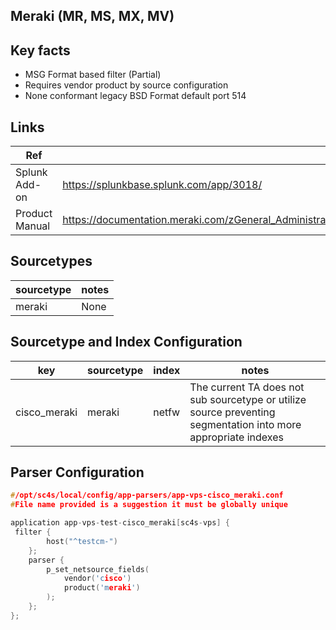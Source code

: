 ## Meraki (MR, MS, MX, MV)

## Key facts

* MSG Format based filter (Partial)
* Requires vendor product by source configuration
* None conformant legacy BSD Format default port 514

## Links

| Ref            | Link                                                                                                    |
|----------------|---------------------------------------------------------------------------------------------------------|
| Splunk Add-on  | <https://splunkbase.splunk.com/app/3018/>                                                                 |
| Product Manual | <https://documentation.meraki.com/zGeneral_Administration/Monitoring_and_Reporting/Syslog_Server_Overview_and_Configuration> |

## Sourcetypes

| sourcetype     | notes                                                                                                   |
|----------------|---------------------------------------------------------------------------------------------------------|
| meraki     | None                                                                                                    |

## Sourcetype and Index Configuration

| key            | sourcetype     | index          | notes          |
|----------------|----------------|----------------|----------------|
| cisco_meraki     | meraki    | netfw          | The current TA does not sub sourcetype or utilize source preventing segmentation into more appropriate indexes |

## Parser Configuration

```c
#/opt/sc4s/local/config/app-parsers/app-vps-cisco_meraki.conf
#File name provided is a suggestion it must be globally unique

application app-vps-test-cisco_meraki[sc4s-vps] {
 filter { 
        host("^testcm-")
    }; 
    parser { 
        p_set_netsource_fields(
            vendor('cisco')
            product('meraki')
        ); 
    };   
};
```
